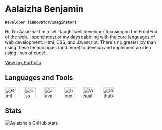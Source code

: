 # Aalaizha Benjamin

**`Developer (Innovator/Imaginator)`**

Hi, I’m Aalaizha! I'm a self-taught web developer focusing on the FrontEnd of the web. I spend most of my days dabbling with the core languages of web development: Html, CSS, and Javascript. There's no greater joy than using these technologies (and more) to develop and implement an idea using lines of code!

[View my Portfolio](https://aalaizhab.me)

## Languages and Tools

<img align="left" alt="Html" width="35px" src="https://cdn.jsdelivr.net/gh/devicons/devicon/icons/html5/html5-original.svg" style="padding-right:25px;"/>

<img align="left" alt="Css" width="35px" src="https://cdn.jsdelivr.net/gh/devicons/devicon/icons/css3/css3-original.svg" style="padding-right:25px;"/>

<img align="left" alt="JavaScript" width="35px" src="https://cdn.jsdelivr.net/gh/devicons/devicon/icons/javascript/javascript-original.svg" style="padding-right:25px;"/>

<img align="left" alt="Linux" width="35px" src="https://cdn.jsdelivr.net/gh/devicons/devicon/icons/linux/linux-original.svg" style="padding-right:25px;"/>

<img align="left" alt="Visual Studio Code" width="35px" src="https://cdn.jsdelivr.net/gh/devicons/devicon/icons/visualstudio/visualstudio-plain.svg" style="padding-right:25px;"/>

<img align="left" alt="Github" width="35px" src="https://cdn.jsdelivr.net/gh/devicons/devicon/icons/github/github-original.svg" style="padding-right:25px;"/>

<br>
<br>

## Stats

![Aalaizha's GitHub stats](https://github-readme-stats.vercel.app/api?username=LaiDev&show_icons=true&theme=radical)

<!---
LaiDev/LaiDev is a ✨ special ✨ repository because its `README.md` (this file) appears on your GitHub profile.
You can click the Preview link to take a look at your changes.
--->
